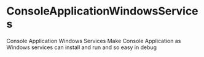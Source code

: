 # ConsoleApplicationWindowsServices
Console Application Windows Services
Make Console Application as Windows services can install and run and so easy in debug 

